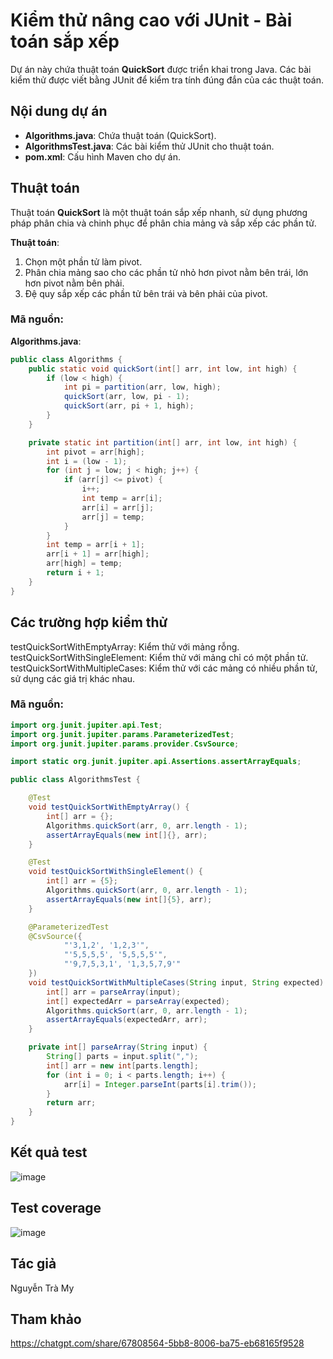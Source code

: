 # Kiểm thử nâng cao với JUnit - Bài toán sắp xếp

Dự án này chứa thuật toán **QuickSort** được triển khai trong Java. Các bài kiểm thử được viết bằng JUnit để kiểm tra tính đúng đắn của các thuật toán.

## Nội dung dự án

- **Algorithms.java**: Chứa thuật toán (QuickSort).
- **AlgorithmsTest.java**: Các bài kiểm thử JUnit cho thuật toán.
- **pom.xml**: Cấu hình Maven cho dự án.

## Thuật toán

Thuật toán **QuickSort** là một thuật toán sắp xếp nhanh, sử dụng phương pháp phân chia và chinh phục để phân chia mảng và sắp xếp các phần tử.

**Thuật toán**:
1. Chọn một phần tử làm pivot.
2. Phân chia mảng sao cho các phần tử nhỏ hơn pivot nằm bên trái, lớn hơn pivot nằm bên phải.
3. Đệ quy sắp xếp các phần tử bên trái và bên phải của pivot.

### Mã nguồn:

**Algorithms.java**:

```java
public class Algorithms {
    public static void quickSort(int[] arr, int low, int high) {
        if (low < high) {
            int pi = partition(arr, low, high);
            quickSort(arr, low, pi - 1);
            quickSort(arr, pi + 1, high);
        }
    }

    private static int partition(int[] arr, int low, int high) {
        int pivot = arr[high];
        int i = (low - 1);
        for (int j = low; j < high; j++) {
            if (arr[j] <= pivot) {
                i++;
                int temp = arr[i];
                arr[i] = arr[j];
                arr[j] = temp;
            }
        }
        int temp = arr[i + 1];
        arr[i + 1] = arr[high];
        arr[high] = temp;
        return i + 1;
    }
}

```
## Các trường hợp kiểm thử
testQuickSortWithEmptyArray: Kiểm thử với mảng rỗng.
testQuickSortWithSingleElement: Kiểm thử với mảng chỉ có một phần tử.
testQuickSortWithMultipleCases: Kiểm thử với các mảng có nhiều phần tử, sử dụng các giá trị khác nhau.

### Mã nguồn:
``` java
import org.junit.jupiter.api.Test;
import org.junit.jupiter.params.ParameterizedTest;
import org.junit.jupiter.params.provider.CsvSource;

import static org.junit.jupiter.api.Assertions.assertArrayEquals;

public class AlgorithmsTest {

    @Test
    void testQuickSortWithEmptyArray() {
        int[] arr = {};
        Algorithms.quickSort(arr, 0, arr.length - 1);
        assertArrayEquals(new int[]{}, arr);
    }

    @Test
    void testQuickSortWithSingleElement() {
        int[] arr = {5};
        Algorithms.quickSort(arr, 0, arr.length - 1);
        assertArrayEquals(new int[]{5}, arr);
    }

    @ParameterizedTest
    @CsvSource({
            "'3,1,2', '1,2,3'",
            "'5,5,5,5', '5,5,5,5'",
            "'9,7,5,3,1', '1,3,5,7,9'"
    })
    void testQuickSortWithMultipleCases(String input, String expected) {
        int[] arr = parseArray(input);
        int[] expectedArr = parseArray(expected);
        Algorithms.quickSort(arr, 0, arr.length - 1);
        assertArrayEquals(expectedArr, arr);
    }

    private int[] parseArray(String input) {
        String[] parts = input.split(",");
        int[] arr = new int[parts.length];
        for (int i = 0; i < parts.length; i++) {
            arr[i] = Integer.parseInt(parts[i].trim());
        }
        return arr;
    }
}
```
## Kết quả test
![image](https://github.com/user-attachments/assets/40354d14-73e8-4888-89d6-9a0f32b1b19e)
## Test coverage
![image](https://github.com/user-attachments/assets/6ac70569-7d58-42da-80ae-0ceaefaae6d3)

## Tác giả
Nguyễn Trà My
## Tham khảo
https://chatgpt.com/share/67808564-5bb8-8006-ba75-eb68165f9528
